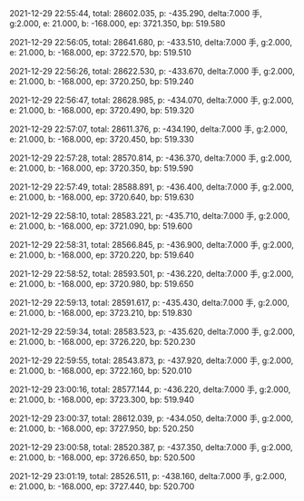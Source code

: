 2021-12-29 22:55:44, total: 28602.035, p: -435.290, delta:7.000 手, g:2.000, e: 21.000, b: -168.000, ep: 3721.350, bp: 519.580

2021-12-29 22:56:05, total: 28641.680, p: -433.510, delta:7.000 手, g:2.000, e: 21.000, b: -168.000, ep: 3722.570, bp: 519.510

2021-12-29 22:56:26, total: 28622.530, p: -433.670, delta:7.000 手, g:2.000, e: 21.000, b: -168.000, ep: 3720.250, bp: 519.240

2021-12-29 22:56:47, total: 28628.985, p: -434.070, delta:7.000 手, g:2.000, e: 21.000, b: -168.000, ep: 3720.490, bp: 519.320

2021-12-29 22:57:07, total: 28611.376, p: -434.190, delta:7.000 手, g:2.000, e: 21.000, b: -168.000, ep: 3720.450, bp: 519.330

2021-12-29 22:57:28, total: 28570.814, p: -436.370, delta:7.000 手, g:2.000, e: 21.000, b: -168.000, ep: 3720.350, bp: 519.590

2021-12-29 22:57:49, total: 28588.891, p: -436.400, delta:7.000 手, g:2.000, e: 21.000, b: -168.000, ep: 3720.640, bp: 519.630

2021-12-29 22:58:10, total: 28583.221, p: -435.710, delta:7.000 手, g:2.000, e: 21.000, b: -168.000, ep: 3721.090, bp: 519.600

2021-12-29 22:58:31, total: 28566.845, p: -436.900, delta:7.000 手, g:2.000, e: 21.000, b: -168.000, ep: 3720.220, bp: 519.640

2021-12-29 22:58:52, total: 28593.501, p: -436.220, delta:7.000 手, g:2.000, e: 21.000, b: -168.000, ep: 3720.980, bp: 519.650

2021-12-29 22:59:13, total: 28591.617, p: -435.430, delta:7.000 手, g:2.000, e: 21.000, b: -168.000, ep: 3723.210, bp: 519.830

2021-12-29 22:59:34, total: 28583.523, p: -435.620, delta:7.000 手, g:2.000, e: 21.000, b: -168.000, ep: 3726.220, bp: 520.230

2021-12-29 22:59:55, total: 28543.873, p: -437.920, delta:7.000 手, g:2.000, e: 21.000, b: -168.000, ep: 3722.160, bp: 520.010

2021-12-29 23:00:16, total: 28577.144, p: -436.220, delta:7.000 手, g:2.000, e: 21.000, b: -168.000, ep: 3723.300, bp: 519.940

2021-12-29 23:00:37, total: 28612.039, p: -434.050, delta:7.000 手, g:2.000, e: 21.000, b: -168.000, ep: 3727.950, bp: 520.250

2021-12-29 23:00:58, total: 28520.387, p: -437.350, delta:7.000 手, g:2.000, e: 21.000, b: -168.000, ep: 3726.650, bp: 520.500

2021-12-29 23:01:19, total: 28526.511, p: -438.160, delta:7.000 手, g:2.000, e: 21.000, b: -168.000, ep: 3727.440, bp: 520.700